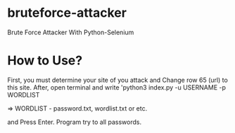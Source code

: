 # bruteforce-attacker
Brute Force Attacker With Python-Selenium

# How to Use?

First, you must determine your site of you attack and Change row 65 (url) to this site. 
After, open terminal and write 'python3 index.py -u USERNAME -p WORDLIST

=> WORDLIST - password.txt, wordlist.txt or etc.

and Press Enter. Program try to all passwords.
